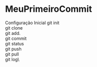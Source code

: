 # MeuPrimeiroCommit
Configuração Inicial
git init\
git clone\
git add.\
git commit\
git status\
git push \
git pull\
git log\
